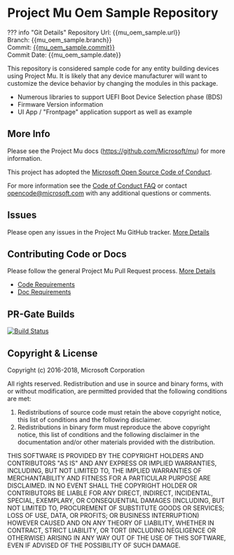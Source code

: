 # Project Mu Oem Sample Repository

??? info "Git Details"
    Repository Url: {{mu_oem_sample.url}}  
    Branch:         {{mu_oem_sample.branch}}  
    Commit:         [{{mu_oem_sample.commit}}]({{mu_oem_sample.commitlink}})  
    Commit Date:    {{mu_oem_sample.date}}

This repository is considered sample code for any entity building devices using Project Mu.  It is likely that any device manufacturer will want to customize the device behavior by changing the modules in this package.  

* Numerous libraries to support UEFI Boot Device Selection phase (BDS) 
* Firmware Version information
* UI App / "Frontpage" application support as well as example

## More Info

Please see the Project Mu docs (https://github.com/Microsoft/mu) for more information.  

This project has adopted the [Microsoft Open Source Code of Conduct](https://opensource.microsoft.com/codeofconduct/).

For more information see the [Code of Conduct FAQ](https://opensource.microsoft.com/codeofconduct/faq/) or contact [opencode@microsoft.com](mailto:opencode@microsoft.com) with any additional questions or comments.

## Issues

Please open any issues in the Project Mu GitHub tracker. [More Details](https://microsoft.github.io/mu/How/contributing/)

## Contributing Code or Docs

Please follow the general Project Mu Pull Request process.  [More Details](https://microsoft.github.io/mu/How/contributing/)

* [Code Requirements](/DeveloperDocs/code_requirements)
* [Doc Requirements](/DeveloperDocs/doc_requirements)

## PR-Gate Builds

[![Build Status](https://dev.azure.com/projectmu/mu/_apis/build/status/mu_oem_sample%20PR%20gate)](https://dev.azure.com/projectmu/mu/_build/latest?definitionId=7)

## Copyright & License

Copyright (c) 2016-2018, Microsoft Corporation

All rights reserved. Redistribution and use in source and binary forms, with or without modification, are permitted provided that the following conditions are met:
1. Redistributions of source code must retain the above copyright notice, this list of conditions and the following disclaimer.
2. Redistributions in binary form must reproduce the above copyright notice, this list of conditions and the following disclaimer in the documentation and/or other materials provided with the distribution.

THIS SOFTWARE IS PROVIDED BY THE COPYRIGHT HOLDERS AND CONTRIBUTORS "AS IS" AND ANY EXPRESS OR IMPLIED WARRANTIES, INCLUDING, BUT NOT LIMITED TO, THE IMPLIED WARRANTIES OF MERCHANTABILITY AND FITNESS FOR A PARTICULAR PURPOSE ARE DISCLAIMED. IN NO EVENT SHALL THE COPYRIGHT HOLDER OR CONTRIBUTORS BE LIABLE FOR ANY DIRECT, INDIRECT, INCIDENTAL, SPECIAL, EXEMPLARY, OR CONSEQUENTIAL DAMAGES (INCLUDING, BUT NOT LIMITED TO, PROCUREMENT OF SUBSTITUTE GOODS OR SERVICES; LOSS OF USE, DATA, OR PROFITS; OR BUSINESS INTERRUPTION) HOWEVER CAUSED AND ON ANY THEORY OF LIABILITY, WHETHER IN CONTRACT, STRICT LIABILITY, OR TORT (INCLUDING NEGLIGENCE OR OTHERWISE) ARISING IN ANY WAY OUT OF THE USE OF THIS SOFTWARE, EVEN IF ADVISED OF THE POSSIBILITY OF SUCH DAMAGE.
